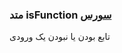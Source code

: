 <h3>
متد isFunction
<a class="ext-link" href="classes_Tetris_Gameplay.js.html#line24" target="_blank">سورس</a>
</h3>
تابع بودن یا نبودن یک ورودی
